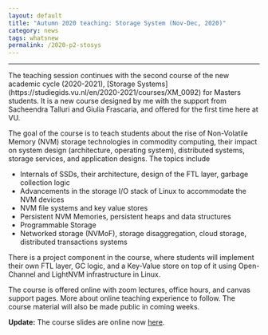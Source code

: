 ```yaml
---
layout: default
title: "Autumn 2020 teaching: Storage System (Nov-Dec, 2020)"
category: news 
tags: whatsnew
permalink: /2020-p2-stosys
---
```

<hr> 
The teaching session continues with the second course of the new academic cycle (2020-2021), [Storage Systems](https://studiegids.vu.nl/en/2020-2021/courses/XM_0092) for Masters students. It is a new course designed by me with the support from Sacheendra Talluri and Giulia Frascaria, and offered for the first time here at VU. 

The goal of the course is to teach students about  the rise of Non-Volatile Memory (NVM) storage technologies in commodity computing, their impact on system design (architecture, operating
system), distributed systems, storage services, and application designs. The topics include 

  * Internals of SSDs, their architecture, design of the FTL layer, garbage collection logic 
  * Advancements in the storage I/O stack of Linux to accommodate the NVM devices 
  * NVM file systems and key value stores 
  * Persistent NVM Memories, persistent heaps and data structures 
  * Programmable Storage 
  * Networked storage (NVMoF), storage disaggregation, cloud storage, distributed transactions systems 

There is a project component in the course, where students will implement their own FTL layer, GC logic, and a Key-Value store on top of it using Open-Channel and LightNVM infrastructure in Linux. 

The course is offered online with zoom lectures, office hours, and canvas support pages. More about online teaching experience to follow. The course material will also be made public in coming weeks. 

**Update:** The course slides are online now [here](/2020-stosys-slides/).

